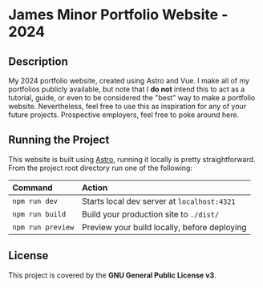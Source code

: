 # James Minor Portfolio Website - 2024

## Description

My 2024 portfolio website, created using Astro and Vue. I make all of my portfolios publicly available, but note that
I **do not** intend this to act as a tutorial, guide, or even to be considered the "best" way to make a portfolio website.
Nevertheless, feel free to use this as inspiration for any of your future projects. Prospective employers, feel free to
poke around here.

## Running the Project

This website is built using [Astro](https://astro.build/), running it locally is pretty straightforward. From the project
root directory run one of the following:

| Command                   | Action                                           |
|:--------------------------|:-------------------------------------------------|
| `npm run dev`             | Starts local dev server at `localhost:4321`      |
| `npm run build`           | Build your production site to `./dist/`          |
| `npm run preview`         | Preview your build locally, before deploying     |

## License

This project is covered by the **GNU General Public License v3**.